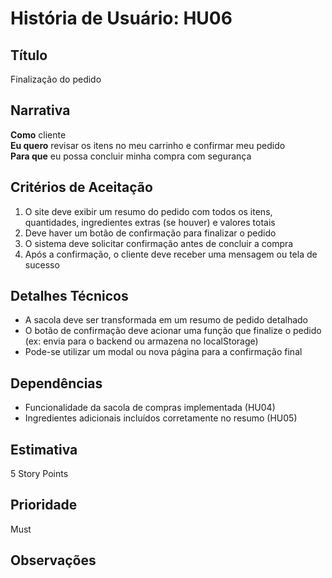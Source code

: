 # História de Usuário: HU06

## Título

Finalização do pedido

## Narrativa

**Como** cliente  
**Eu quero** revisar os itens no meu carrinho e confirmar meu pedido  
**Para que** eu possa concluir minha compra com segurança

## Critérios de Aceitação

1. O site deve exibir um resumo do pedido com todos os itens, quantidades, ingredientes extras (se houver) e valores totais  
2. Deve haver um botão de confirmação para finalizar o pedido  
3. O sistema deve solicitar confirmação antes de concluir a compra  
4. Após a confirmação, o cliente deve receber uma mensagem ou tela de sucesso

## Detalhes Técnicos

- A sacola deve ser transformada em um resumo de pedido detalhado  
- O botão de confirmação deve acionar uma função que finalize o pedido (ex: envia para o backend ou armazena no localStorage)  
- Pode-se utilizar um modal ou nova página para a confirmação final

## Dependências

- Funcionalidade da sacola de compras implementada (HU04)  
- Ingredientes adicionais incluídos corretamente no resumo (HU05)

## Estimativa

5 Story Points

## Prioridade

Must

## Observações




